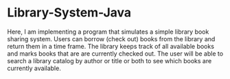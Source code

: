 # Library-System-Java
Here, I am implementing a program that simulates a simple library book sharing system. Users can borrow (check out) books from the
library and return them in a time frame. The library keeps track of all available books and marks books that are
are currently checked out.
The user will be able to search a library catalog by author or title or both to see which books are currently available.
